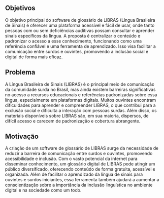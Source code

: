 ## Objetivos

O objetivo principal do software de glossário de LIBRAS (Língua Brasileira de
Sinais) é oferecer uma plataforma acessível e fácil de usar, onde tanto pessoas com
ou sem deficiências auditivas possam consultar e aprender sinais específicos da
língua. A proposta é centralizar o conteúdo e padronizar o acesso a esse
conhecimento, funcionando como uma referência confiável e uma ferramenta de
aprendizado. Isso visa facilitar a comunicação entre surdos e ouvintes, promovendo a
inclusão social e digital de forma mais eficaz.

## Problema
A Língua Brasileira de Sinais (LIBRAS) é o principal meio de comunicação da
comunidade surda no Brasil, mas ainda existem barreiras significativas no acesso a
recursos educacionais e referências padronizadas sobre essa língua, especialmente
em plataformas digitais. Muitos ouvintes encontram dificuldades para aprender e
compreender LIBRAS, o que contribui para a exclusão social e dificulta a interação
com pessoas surdas. Além disso, os materiais disponíveis sobre LIBRAS são, em sua
maioria, dispersos, de difícil acesso e carecem de padronização e cobertura
abrangente.

## Motivação
A criação de um software de glossário de LIBRAS surge da necessidade de
reduzir a barreira de comunicação entre surdos e ouvintes, promovendo acessibilidade
e inclusão. Com o vasto potencial da internet para disseminar conhecimento, um
glossário digital de LIBRAS pode atingir um público diversificado, oferecendo conteúdo
de forma gratuita, acessível e organizada. Além de facilitar o aprendizado da língua
de sinais para ouvintes e surdos iniciantes, essa ferramenta também ajudará a
aumentar a conscientização sobre a importância da inclusão linguística no ambiente
digital e na sociedade como um todo.
